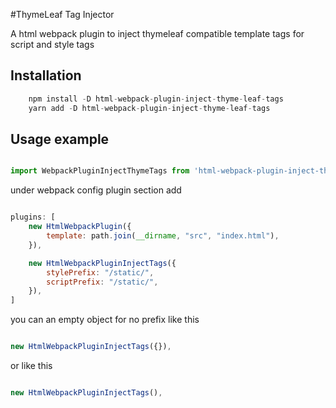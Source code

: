 #ThymeLeaf Tag Injector

A html webpack plugin to inject thymeleaf compatible template tags for script and style tags


## Installation

```js
	npm install -D html-webpack-plugin-inject-thyme-leaf-tags
	yarn add -D html-webpack-plugin-inject-thyme-leaf-tags
```

## Usage example
```js

import WebpackPluginInjectThymeTags from 'html-webpack-plugin-inject-thyme-leaf-tags';

```

under webpack config plugin section add

```js

plugins: [
	new HtmlWebpackPlugin({
		template: path.join(__dirname, "src", "index.html"),
	}),

	new HtmlWebpackPluginInjectTags({
		stylePrefix: "/static/",
		scriptPrefix: "/static/",
	}),
]

```
you can an empty object for no prefix like this


```ts

new HtmlWebpackPluginInjectTags({}),

```

or like this

```ts 

new HtmlWebpackPluginInjectTags(),

```
